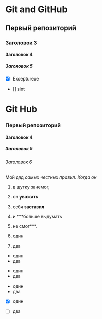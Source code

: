 # Git and GitHub
## Первый репозиторий
### Заголовок 3
#### Заголовок 4
##### Заголовок 5

-[x] Exceptureue
- [] sint

# Git Hub
### Первый репозиторий
#### Заголовок 4
##### Заголовок 5
###### Заголовок 6

Мой дяд *самых честных правил*.
_Когда он_ 
1. в шутку занемог, 
2. он **уважать** 
3. себя __заставил__ 
4. и ***больше выдумать
5. не смог***.


1. один
2. два


* один
* два


- один
- два


+ один
+ два


-[x] один
- [ ] два




